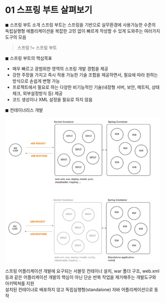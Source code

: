 # 01 스프링 부트 살펴보기

◼︎ 스프링 부트 소개
스프링 부트는 스프링을 기반으로 실무환경에 사용가능한 수준의 독립실행형 애플리케이션을 복잡한 고민 없이 빠르게 작성할 수 있게 도와주는 여러가지 도구의 모음

> 스프링 != 스프링 부트

◼︎ 스프링 부트의 핵심목표

- 매우 빠르고 광범위한 영역의 스프링 개발 경험을 제공
- 강한 주장을 가지고 즉시 적용 가능한 기술 조합을 제공하면서, 필요에 따라 원하는 방식으로 손쉽게 변형 가능
- 프로젝트에서 필요로 하는 다양한 비기능적인 기술(내장형 서버, 보안, 메트릭, 상태체크, 외부설정방식 등) 제공
- 코드 생성이나 XML 설정을 필요로 하지 않음

◼︎ 컨테이너리스 개발

![컨테이너리스.png](doc/img/컨테이너리스.png)

스프링 어플리케이션 개발에 요구되는 서블릿 컨테이너 설치, war 폴더 구조, web.xml 등과 같은 어플리케이션 개발의 핵심이 아닌 단순 반복 작업을 제거해주는 개발도구와
아키텍쳐를 지원   
설치된 컨테이너로 배포하지 않고 독립실행형(standalone) 자바 어플리케이션으로 동작